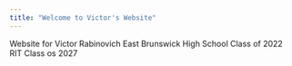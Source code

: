 ```yaml
---
title: "Welcome to Victor's Website"
---
```


Website for Victor Rabinovich
East Brunswick High School Class of 2022
RIT Class os 2027
